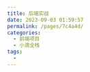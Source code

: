 ```yaml
---
title: 后端实战
date: 2023-09-03 01:59:57
permalink: /pages/7c4a4d/
categories:
  - 前端项目
  - 小滴全栈
tags:
  - 
---
```

